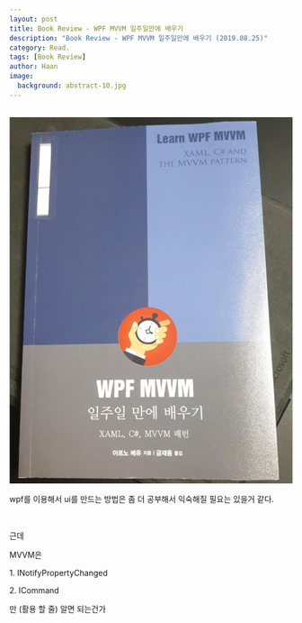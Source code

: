```yaml
---
layout: post
title: Book Review - WPF MVVM 일주일만에 배우기
description: "Book Review - WPF MVVM 일주일만에 배우기 (2019.08.25)" 
category: Read.
tags: [Book Review]
author: Haan
image:
  background: abstract-10.jpg
---
```

<br/>

<img src="/assets/img/BR_190825.jpg">
<br/>
<p>wpf를 이용해서 ui를 만드는 방법은 좀 더 공부해서 익숙해질 필요는 있을거 같다.</p>
<br/>
<p>근데</p>
<p>MVVM은</p>
<p>	1. INotifyPropertyChanged</p>
<p>	2. ICommand</p>
<p>만 (활용 할 줄) 알면 되는건가</p>